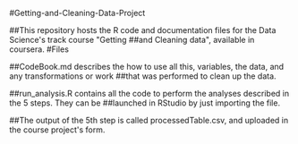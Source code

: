 #Getting-and-Cleaning-Data-Project

##This repository hosts the R code and documentation files for the Data Science's track course "Getting ##and Cleaning data", available in coursera.
#Files

##CodeBook.md describes the how to use all this, variables, the data, and any transformations or work ##that was performed to clean up the data.

##run_analysis.R contains all the code to perform the analyses described in the 5 steps. They can be ##launched in RStudio by just importing the file.

##The output of the 5th step is called processedTable.csv, and uploaded in the course project's form.